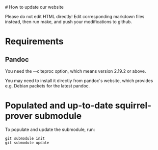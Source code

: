 # How to update our website

Please do not edit HTML directly! Edit corresponding markdown files instead,
then run make, and push your modifications to github.

# Requirements

## Pandoc

You need the --citeproc option, which means version 2.19.2 or above.

You may need to install it directly from pandoc's website,
which provides e.g. Debian packets for the latest pandoc.

# Populated and up-to-date squirrel-prover submodule

To populate and update the submodule, run:
```
git submodule init
git submodule update
```
